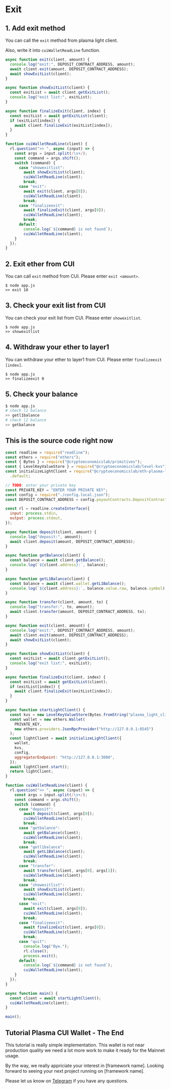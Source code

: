 # Exit

## 1. Add exit method

You can call the `exit` method from plasma light client.

Also, write it into `cuiWalletReadLine` function.

```javascript
async function exit(client, amount) {
  console.log("exit:", DEPOSIT_CONTRACT_ADDRESS, amount);
  await client.exit(amount, DEPOSIT_CONTRACT_ADDRESS);
  await showExitList(client);
}

async function showExitList(client) {
  const exitList = await client.getExitList();
  console.log("exit list:", exitList);
}

async function finalizeExit(client, index) {
  const exitList = await getExitList(client);
  if (exitList[index]) {
    await client.finalizeExit(exitList[index]);
  }
}

function cuiWalletReadLine(client) {
  rl.question(">> ", async (input) => {
    const args = input.split(/\s+/);
    const command = args.shift();
    switch (command) {
      case "showexitlist":
        await showExitList(client);
        cuiWalletReadLine(client);
        break;
      case "exit":
        await exit(client, args[0]);
        cuiWalletReadLine(client);
        break;
      case "finalizeexit":
        await finalizeExit(client, args[0]);
        cuiWalletReadLine(client);
        break;
      default:
        console.log(`${command} is not found`);
        cuiWalletReadLine(client);
    }
  });
}
```

## 2. Exit ether from CUI

You can call `exit` method from CUI. Please enter `exit <amount>`.

```
$ node app.js
>> exit 10
```

## 3. Check your exit list from CUI

You can check your exit list from CUI. Please enter `showexitlist`.

```
$ node app.js
>> showexitlist
```

## 4. Withdraw your ether to layer1

You can withdraw your ether to layer1 from CUI. Please enter `finalizeexit [index]`.

```
$ node app.js
>> finalizeexit 0
```

## 5. Check your balance

```bash
$ node app.js
# check l1 balance
>> getl1balance
# check l2 balance
>> getbalance
```

## This is the source code right now

```javascript
const readline = require("readline");
const ethers = require("ethers");
const { Bytes } = require("@cryptoeconomicslab/primitives");
const { LevelKeyValueStore } = require("@cryptoeconomicslab/level-kvs");
const initializeLightClient = require("@cryptoeconomicslab/eth-plasma-light-client")
  .default;

// TODO: enter your private key
const PRIVATE_KEY = "ENTER YOUR PRIVATE KEY";
const config = require("./config.local.json");
const DEPOSIT_CONTRACT_ADDRESS = config.payoutContracts.DepositContract;

const rl = readline.createInterface({
  input: process.stdin,
  output: process.stdout,
});

async function deposit(client, amount) {
  console.log("deposit:", amount);
  await client.deposit(amount, DEPOSIT_CONTRACT_ADDRESS);
}

async function getBalance(client) {
  const balance = await client.getBalance();
  console.log(`${client.address}:`, balance);
}

async function getL1Balance(client) {
  const balance = await client.wallet.getL1Balance();
  console.log(`${client.address}:`, balance.value.raw, balance.symbol);
}

async function transfer(client, amount, to) {
  console.log("transfer:", to, amount);
  await client.transfer(amount, DEPOSIT_CONTRACT_ADDRESS, to);
}

async function exit(client, amount) {
  console.log("exit:", DEPOSIT_CONTRACT_ADDRESS, amount);
  await client.exit(amount, DEPOSIT_CONTRACT_ADDRESS);
  await showExitList(client);
}

async function showExitList(client) {
  const exitList = await client.getExitList();
  console.log("exit list:", exitList);
}

async function finalizeExit(client, index) {
  const exitList = await getExitList(client);
  if (exitList[index]) {
    await client.finalizeExit(exitList[index]);
  }
}

async function startLightClient() {
  const kvs = new LevelKeyValueStore(Bytes.fromString("plasma_light_client"));
  const wallet = new ethers.Wallet(
    PRIVATE_KEY,
    new ethers.providers.JsonRpcProvider("http://127.0.0.1:8545")
  );
  const lightClient = await initializeLightClient({
    wallet,
    kvs,
    config,
    aggregatorEndpoint: "http://127.0.0.1:3000",
  });
  await lightClient.start();
  return lightClient;
}

function cuiWalletReadLine(client) {
  rl.question(">> ", async (input) => {
    const args = input.split(/\s+/);
    const command = args.shift();
    switch (command) {
      case "deposit":
        await deposit(client, args[0]);
        cuiWalletReadLine(client);
        break;
      case "getbalance":
        await getBalance(client);
        cuiWalletReadLine(client);
        break;
      case "getl1balance":
        await getL1Balance(client);
        cuiWalletReadLine(client);
        break;
      case "transfer":
        await transfer(client, args[0], args[1]);
        cuiWalletReadLine(client);
        break;
      case "showexitlist":
        await showExitList(client);
        cuiWalletReadLine(client);
        break;
      case "exit":
        await exit(client, args[0]);
        cuiWalletReadLine(client);
        break;
      case "finalizeexit":
        await finalizeExit(client, args[0]);
        cuiWalletReadLine(client);
        break;
      case "quit":
        console.log("Bye.");
        rl.close();
        process.exit();
      default:
        console.log(`${command} is not found`);
        cuiWalletReadLine(client);
    }
  });
}

async function main() {
  const client = await startLightClient();
  cuiWalletReadLine(client);
}

main();
```

## Tutorial Plasma CUI Wallet - The End

This tutorial is really simple implementation. This wallet is not near production quality we need a lot more work to make it ready for the Mainnet usage.

By the way, we really appriciate your interest in [framework name].
Looking forward to seeing your next project running on [framework name].

Please let us know on [Telegram](https://t.me/cryptoeocnomicslab) if you have any questions.
